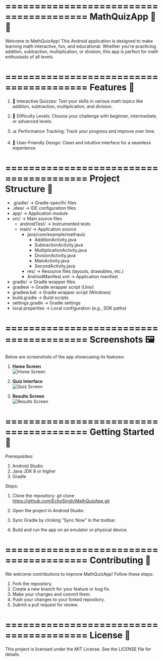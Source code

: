 ========================================
           MathQuizApp 📱🧮
========================================

Welcome to MathQuizApp! This Android application is designed to make learning math interactive, fun, and educational. Whether you're practicing addition, subtraction, multiplication, or division, this app is perfect for math enthusiasts of all levels.

========================================
          Features 🌟
========================================

1. 🧠 Interactive Quizzes:
   Test your skills in various math topics like addition, subtraction, multiplication, and division.

2. 🎯 Difficulty Levels:
   Choose your challenge with beginner, intermediate, or advanced levels.

3. 📊 Performance Tracking:
   Track your progress and improve over time.

4. 🎨 User-Friendly Design:
   Clean and intuitive interface for a seamless experience.

========================================
          Project Structure 📂
========================================

- .gradle/                -> Gradle-specific files
- .idea/                  -> IDE configuration files
- app/                    -> Application module
- src/                    -> Main source files
  - androidTest/          -> Instrumented tests
  - main/                 -> Application source
    - java/com/example/mathquiz
      - AdditionActivity.java
      - SubtractionActivity.java
      - MultiplicationActivity.java
      - DivisionActivity.java
      - MainActivity.java
      - SecondActivity.java
    - res/                -> Resource files (layouts, drawables, etc.)
    - AndroidManifest.xml -> Application manifest
- gradle/                 -> Gradle wrapper files
- gradlew                 -> Gradle wrapper script (Unix)
- gradlew.bat             -> Gradle wrapper script (Windows)
- build.gradle            -> Build scripts
- settings.gradle         -> Gradle settings
- local.properties        -> Local configuration (e.g., SDK paths)

========================================
          Screenshots 🖼️
========================================

Below are screenshots of the app showcasing its features:

1. **Home Screen**  
   ![Home Screen](screenshots/home_screen.png)  

2. **Quiz Interface**  
   ![Quiz Screen](screenshots/quiz_screen.png)  

3. **Results Screen**  
   ![Results Screen](screenshots/results_screen.png)  


========================================
          Getting Started 🚀
========================================

Prerequisites:
1. Android Studio
2. Java JDK 8 or higher
3. Gradle

Steps:
1. Clone the repository:
   git clone https://github.com/EchoSingh/MathQuizApp.git

2. Open the project in Android Studio.

3. Sync Gradle by clicking "Sync Now" in the toolbar.

4. Build and run the app on an emulator or physical device.

========================================
          Contributing 🤝
========================================

We welcome contributions to improve MathQuizApp! Follow these steps:
1. Fork the repository.
2. Create a new branch for your feature or bug fix.
3. Make your changes and commit them.
4. Push your changes to your forked repository.
5. Submit a pull request for review.

========================================
          License 📜
========================================

This project is licensed under the MIT License. See the LICENSE file for details.


